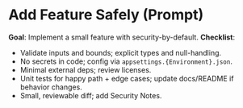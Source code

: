 ﻿# Add Feature Safely (Prompt)

**Goal**: Implement a small feature with security-by-default.
**Checklist**:
- Validate inputs and bounds; explicit types and null-handling.
- No secrets in code; config via `appsettings.{Environment}.json`.
- Minimal external deps; review licenses.
- Unit tests for happy path + edge cases; update docs/README if behavior changes.
- Small, reviewable diff; add Security Notes.
